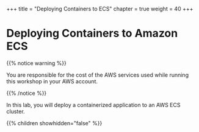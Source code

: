 +++
title = "Deploying Containers to ECS"
chapter = true
weight = 40
+++

# Deploying Containers to Amazon ECS

{{% notice warning %}}<p> You are responsible for the cost of the AWS services used while running this workshop in your AWS account.</p> {{% /notice %}}

In this lab, you will deploy a containerized application to an AWS ECS cluster.

{{% children showhidden="false" %}}
